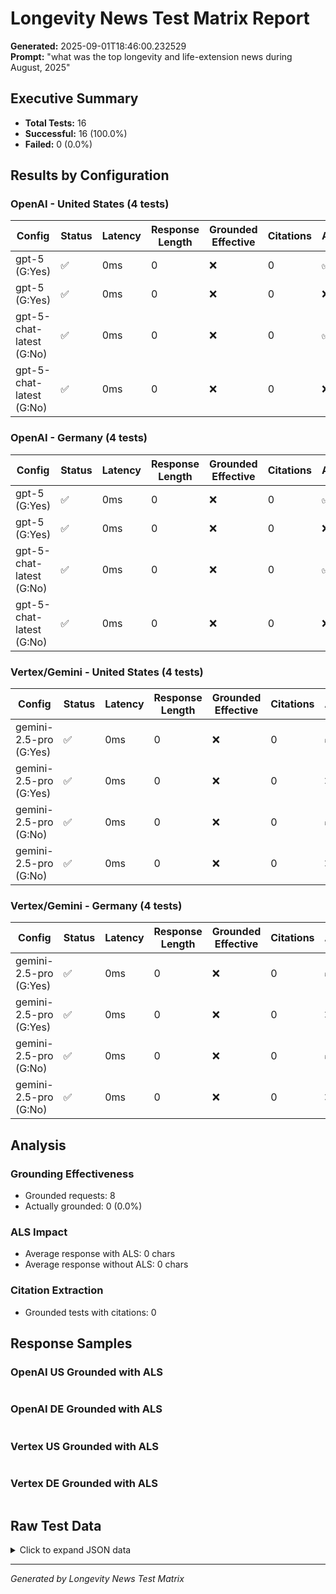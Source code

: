 # Longevity News Test Matrix Report

**Generated:** 2025-09-01T18:46:00.232529  
**Prompt:** "what was the top longevity and life-extension news during August, 2025"

## Executive Summary

- **Total Tests:** 16
- **Successful:** 16 (100.0%)
- **Failed:** 0 (0.0%)

## Results by Configuration

### OpenAI - United States (4 tests)

| Config | Status | Latency | Response Length | Grounded Effective | Citations | ALS |
|--------|--------|---------|-----------------|-------------------|-----------|-----|
| gpt-5 (G:Yes) | ✅ | 0ms | 0 | ❌ | 0 | ✅ |
| gpt-5 (G:Yes) | ✅ | 0ms | 0 | ❌ | 0 | ❌ |
| gpt-5-chat-latest (G:No) | ✅ | 0ms | 0 | ❌ | 0 | ✅ |
| gpt-5-chat-latest (G:No) | ✅ | 0ms | 0 | ❌ | 0 | ❌ |


### OpenAI - Germany (4 tests)

| Config | Status | Latency | Response Length | Grounded Effective | Citations | ALS |
|--------|--------|---------|-----------------|-------------------|-----------|-----|
| gpt-5 (G:Yes) | ✅ | 0ms | 0 | ❌ | 0 | ✅ |
| gpt-5 (G:Yes) | ✅ | 0ms | 0 | ❌ | 0 | ❌ |
| gpt-5-chat-latest (G:No) | ✅ | 0ms | 0 | ❌ | 0 | ✅ |
| gpt-5-chat-latest (G:No) | ✅ | 0ms | 0 | ❌ | 0 | ❌ |


### Vertex/Gemini - United States (4 tests)

| Config | Status | Latency | Response Length | Grounded Effective | Citations | ALS |
|--------|--------|---------|-----------------|-------------------|-----------|-----|
| gemini-2.5-pro (G:Yes) | ✅ | 0ms | 0 | ❌ | 0 | ✅ |
| gemini-2.5-pro (G:Yes) | ✅ | 0ms | 0 | ❌ | 0 | ❌ |
| gemini-2.5-pro (G:No) | ✅ | 0ms | 0 | ❌ | 0 | ✅ |
| gemini-2.5-pro (G:No) | ✅ | 0ms | 0 | ❌ | 0 | ❌ |


### Vertex/Gemini - Germany (4 tests)

| Config | Status | Latency | Response Length | Grounded Effective | Citations | ALS |
|--------|--------|---------|-----------------|-------------------|-----------|-----|
| gemini-2.5-pro (G:Yes) | ✅ | 0ms | 0 | ❌ | 0 | ✅ |
| gemini-2.5-pro (G:Yes) | ✅ | 0ms | 0 | ❌ | 0 | ❌ |
| gemini-2.5-pro (G:No) | ✅ | 0ms | 0 | ❌ | 0 | ✅ |
| gemini-2.5-pro (G:No) | ✅ | 0ms | 0 | ❌ | 0 | ❌ |


## Analysis

### Grounding Effectiveness
- Grounded requests: 8
- Actually grounded: 0 (0.0%)


### ALS Impact
- Average response with ALS: 0 chars
- Average response without ALS: 0 chars


### Citation Extraction
- Grounded tests with citations: 0


## Response Samples

### OpenAI US Grounded with ALS

```

```

### OpenAI DE Grounded with ALS

```

```

### Vertex US Grounded with ALS

```

```

### Vertex DE Grounded with ALS

```

```



## Raw Test Data

<details>
<summary>Click to expand JSON data</summary>

```json
{
  "timestamp": "2025-09-01T18:46:00.232529",
  "prompt": "what was the top longevity and life-extension news during August, 2025",
  "results": [
    {
      "config": {
        "vendor": "openai",
        "model": "gpt-5",
        "country": "US",
        "grounded": true,
        "als": true
      },
      "config_name": "openai_gpt_5_US_grounded_ALS",
      "success": true,
      "error": null,
      "response_length": 0,
      "metadata": {
        "grounded_effective": false,
        "citations_count": 0,
        "anchored_citations": 0,
        "unlinked_sources": 0,
        "tool_calls": 0,
        "response_api": null,
        "model_adjusted": false,
        "original_model": null,
        "feature_flags": {},
        "runtime_flags": {},
        "why_not_grounded": null,
        "extraction_path": null
      },
      "usage": {},
      "latency_ms": 0.2887248992919922
    },
    {
      "config": {
        "vendor": "openai",
        "model": "gpt-5",
        "country": "US",
        "grounded": true,
        "als": false
      },
      "config_name": "openai_gpt_5_US_grounded_noALS",
      "success": true,
      "error": null,
      "response_length": 0,
      "metadata": {
        "grounded_effective": false,
        "citations_count": 0,
        "anchored_citations": 0,
        "unlinked_sources": 0,
        "tool_calls": 0,
        "response_api": null,
        "model_adjusted": false,
        "original_model": null,
        "feature_flags": {},
        "runtime_flags": {},
        "why_not_grounded": null,
        "extraction_path": null
      },
      "usage": {},
      "latency_ms": 0.152587890625
    },
    {
      "config": {
        "vendor": "openai",
        "model": "gpt-5-chat-latest",
        "country": "US",
        "grounded": false,
        "als": true
      },
      "config_name": "openai_gpt_5_chat_latest_US_ungrounded_ALS",
      "success": true,
      "error": null,
      "response_length": 0,
      "metadata": {
        "grounded_effective": false,
        "citations_count": 0,
        "anchored_citations": 0,
        "unlinked_sources": 0,
        "tool_calls": 0,
        "response_api": null,
        "model_adjusted": false,
        "original_model": null,
        "feature_flags": {},
        "runtime_flags": {},
        "why_not_grounded": null,
        "extraction_path": null
      },
      "usage": {},
      "latency_ms": 0.4558563232421875
    },
    {
      "config": {
        "vendor": "openai",
        "model": "gpt-5-chat-latest",
        "country": "US",
        "grounded": false,
        "als": false
      },
      "config_name": "openai_gpt_5_chat_latest_US_ungrounded_noALS",
      "success": true,
      "error": null,
      "response_length": 0,
      "metadata": {
        "grounded_effective": false,
        "citations_count": 0,
        "anchored_citations": 0,
        "unlinked_sources": 0,
        "tool_calls": 0,
        "response_api": null,
        "model_adjusted": false,
        "original_model": null,
        "feature_flags": {},
        "runtime_flags": {},
        "why_not_grounded": null,
        "extraction_path": null
      },
      "usage": {},
      "latency_ms": 0.225067138671875
    },
    {
      "config": {
        "vendor": "openai",
        "model": "gpt-5",
        "country": "DE",
        "grounded": true,
        "als": true
      },
      "config_name": "openai_gpt_5_DE_grounded_ALS",
      "success": true,
      "error": null,
      "response_length": 0,
      "metadata": {
        "grounded_effective": false,
        "citations_count": 0,
        "anchored_citations": 0,
        "unlinked_sources": 0,
        "tool_calls": 0,
        "response_api": null,
        "model_adjusted": false,
        "original_model": null,
        "feature_flags": {},
        "runtime_flags": {},
        "why_not_grounded": null,
        "extraction_path": null
      },
      "usage": {},
      "latency_ms": 0.40340423583984375
    },
    {
      "config": {
        "vendor": "openai",
        "model": "gpt-5",
        "country": "DE",
        "grounded": true,
        "als": false
      },
      "config_name": "openai_gpt_5_DE_grounded_noALS",
      "success": true,
      "error": null,
      "response_length": 0,
      "metadata": {
        "grounded_effective": false,
        "citations_count": 0,
        "anchored_citations": 0,
        "unlinked_sources": 0,
        "tool_calls": 0,
        "response_api": null,
        "model_adjusted": false,
        "original_model": null,
        "feature_flags": {},
        "runtime_flags": {},
        "why_not_grounded": null,
        "extraction_path": null
      },
      "usage": {},
      "latency_ms": 0.1475811004638672
    },
    {
      "config": {
        "vendor": "openai",
        "model": "gpt-5-chat-latest",
        "country": "DE",
        "grounded": false,
        "als": true
      },
      "config_name": "openai_gpt_5_chat_latest_DE_ungrounded_ALS",
      "success": true,
      "error": null,
      "response_length": 0,
      "metadata": {
        "grounded_effective": false,
        "citations_count": 0,
        "anchored_citations": 0,
        "unlinked_sources": 0,
        "tool_calls": 0,
        "response_api": null,
        "model_adjusted": false,
        "original_model": null,
        "feature_flags": {},
        "runtime_flags": {},
        "why_not_grounded": null,
        "extraction_path": null
      },
      "usage": {},
      "latency_ms": 0.21004676818847656
    },
    {
      "config": {
        "vendor": "openai",
        "model": "gpt-5-chat-latest",
        "country": "DE",
        "grounded": false,
        "als": false
      },
      "config_name": "openai_gpt_5_chat_latest_DE_ungrounded_noALS",
      "success": true,
      "error": null,
      "response_length": 0,
      "metadata": {
        "grounded_effective": false,
        "citations_count": 0,
        "anchored_citations": 0,
        "unlinked_sources": 0,
        "tool_calls": 0,
        "response_api": null,
        "model_adjusted": false,
        "original_model": null,
        "feature_flags": {},
        "runtime_flags": {},
        "why_not_grounded": null,
        "extraction_path": null
      },
      "usage": {},
      "latency_ms": 0.12946128845214844
    },
    {
      "config": {
        "vendor": "vertex",
        "model": "gemini-2.5-pro",
        "country": "US",
        "grounded": true,
        "als": true
      },
      "config_name": "vertex_gemini_2_5_pro_US_grounded_ALS",
      "success": true,
      "error": null,
      "response_length": 0,
      "metadata": {
        "grounded_effective": false,
        "citations_count": 0,
        "anchored_citations": 0,
        "unlinked_sources": 0,
        "tool_calls": 0,
        "response_api": null,
        "model_adjusted": false,
        "original_model": null,
        "feature_flags": {},
        "runtime_flags": {},
        "why_not_grounded": null,
        "extraction_path": null
      },
      "usage": {},
      "latency_ms": 0.22554397583007812
    },
    {
      "config": {
        "vendor": "vertex",
        "model": "gemini-2.5-pro",
        "country": "US",
        "grounded": true,
        "als": false
      },
      "config_name": "vertex_gemini_2_5_pro_US_grounded_noALS",
      "success": true,
      "error": null,
      "response_length": 0,
      "metadata": {
        "grounded_effective": false,
        "citations_count": 0,
        "anchored_citations": 0,
        "unlinked_sources": 0,
        "tool_calls": 0,
        "response_api": null,
        "model_adjusted": false,
        "original_model": null,
        "feature_flags": {},
        "runtime_flags": {},
        "why_not_grounded": null,
        "extraction_path": null
      },
      "usage": {},
      "latency_ms": 0.10442733764648438
    },
    {
      "config": {
        "vendor": "vertex",
        "model": "gemini-2.5-pro",
        "country": "US",
        "grounded": false,
        "als": true
      },
      "config_name": "vertex_gemini_2_5_pro_US_ungrounded_ALS",
      "success": true,
      "error": null,
      "response_length": 0,
      "metadata": {
        "grounded_effective": false,
        "citations_count": 0,
        "anchored_citations": 0,
        "unlinked_sources": 0,
        "tool_calls": 0,
        "response_api": null,
        "model_adjusted": false,
        "original_model": null,
        "feature_flags": {},
        "runtime_flags": {},
        "why_not_grounded": null,
        "extraction_path": null
      },
      "usage": {},
      "latency_ms": 0.21719932556152344
    },
    {
      "config": {
        "vendor": "vertex",
        "model": "gemini-2.5-pro",
        "country": "US",
        "grounded": false,
        "als": false
      },
      "config_name": "vertex_gemini_2_5_pro_US_ungrounded_noALS",
      "success": true,
      "error": null,
      "response_length": 0,
      "metadata": {
        "grounded_effective": false,
        "citations_count": 0,
        "anchored_citations": 0,
        "unlinked_sources": 0,
        "tool_calls": 0,
        "response_api": null,
        "model_adjusted": false,
        "original_model": null,
        "feature_flags": {},
        "runtime_flags": {},
        "why_not_grounded": null,
        "extraction_path": null
      },
      "usage": {},
      "latency_ms": 0.12564659118652344
    },
    {
      "config": {
        "vendor": "vertex",
        "model": "gemini-2.5-pro",
        "country": "DE",
        "grounded": true,
        "als": true
      },
      "config_name": "vertex_gemini_2_5_pro_DE_grounded_ALS",
      "success": true,
      "error": null,
      "response_length": 0,
      "metadata": {
        "grounded_effective": false,
        "citations_count": 0,
        "anchored_citations": 0,
        "unlinked_sources": 0,
        "tool_calls": 0,
        "response_api": null,
        "model_adjusted": false,
        "original_model": null,
        "feature_flags": {},
        "runtime_flags": {},
        "why_not_grounded": null,
        "extraction_path": null
      },
      "usage": {},
      "latency_ms": 0.1800060272216797
    },
    {
      "config": {
        "vendor": "vertex",
        "model": "gemini-2.5-pro",
        "country": "DE",
        "grounded": true,
        "als": false
      },
      "config_name": "vertex_gemini_2_5_pro_DE_grounded_noALS",
      "success": true,
      "error": null,
      "response_length": 0,
      "metadata": {
        "grounded_effective": false,
        "citations_count": 0,
        "anchored_citations": 0,
        "unlinked_sources": 0,
        "tool_calls": 0,
        "response_api": null,
        "model_adjusted": false,
        "original_model": null,
        "feature_flags": {},
        "runtime_flags": {},
        "why_not_grounded": null,
        "extraction_path": null
      },
      "usage": {},
      "latency_ms": 0.11754035949707031
    },
    {
      "config": {
        "vendor": "vertex",
        "model": "gemini-2.5-pro",
        "country": "DE",
        "grounded": false,
        "als": true
      },
      "config_name": "vertex_gemini_2_5_pro_DE_ungrounded_ALS",
      "success": true,
      "error": null,
      "response_length": 0,
      "metadata": {
        "grounded_effective": false,
        "citations_count": 0,
        "anchored_citations": 0,
        "unlinked_sources": 0,
        "tool_calls": 0,
        "response_api": null,
        "model_adjusted": false,
        "original_model": null,
        "feature_flags": {},
        "runtime_flags": {},
        "why_not_grounded": null,
        "extraction_path": null
      },
      "usage": {},
      "latency_ms": 0.18978118896484375
    },
    {
      "config": {
        "vendor": "vertex",
        "model": "gemini-2.5-pro",
        "country": "DE",
        "grounded": false,
        "als": false
      },
      "config_name": "vertex_gemini_2_5_pro_DE_ungrounded_noALS",
      "success": true,
      "error": null,
      "response_length": 0,
      "metadata": {
        "grounded_effective": false,
        "citations_count": 0,
        "anchored_citations": 0,
        "unlinked_sources": 0,
        "tool_calls": 0,
        "response_api": null,
        "model_adjusted": false,
        "original_model": null,
        "feature_flags": {},
        "runtime_flags": {},
        "why_not_grounded": null,
        "extraction_path": null
      },
      "usage": {},
      "latency_ms": 0.1289844512939453
    }
  ]
}
```

</details>

---
*Generated by Longevity News Test Matrix*
